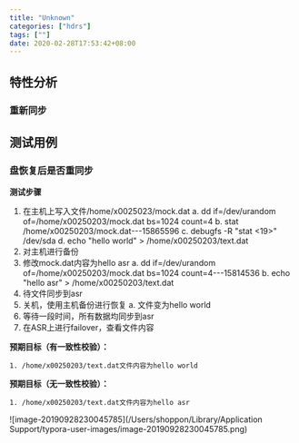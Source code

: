 ```yaml
---
title: "Unknown"
categories: ["hdrs"]
tags: [""]
date: 2020-02-28T17:53:42+08:00
---
```


## 特性分析

### 重新同步

## 测试用例

### 盘恢复后是否重同步

**测试步骤**

1. 在主机上写入文件/home/x0025023/mock.dat
a. dd if=/dev/urandom of=/home/x00250203/mock.dat bs=1024 count=4
b. stat /home/x00250203/mock.dat---15865596
c. debugfs -R "stat <19>" /dev/sda
d. echo "hello world" > /home/x00250203/text.dat
2. 对主机进行备份
3. 修改mock.dat内容为hello asr
a. dd if=/dev/urandom of=/home/x00250203/mock.dat bs=1024 count=4---15814536
b. echo "hello asr" > /home/x00250203/text.dat
4. 待文件同步到asr
5. 关机，使用主机备份进行恢复
a. 文件变为hello world
6. 等待一段时间，所有数据均同步到asr
7. 在ASR上进行failover，查看文件内容

**预期目标（有一致性校验）：**

	1. /home/x00250203/text.dat文件内容为hello world

**预期目标（无一致性校验）：**

	1. /home/x00250203/text.dat文件内容为hello asr

![image-20190928230045785](/Users/shoppon/Library/Application Support/typora-user-images/image-20190928230045785.png)